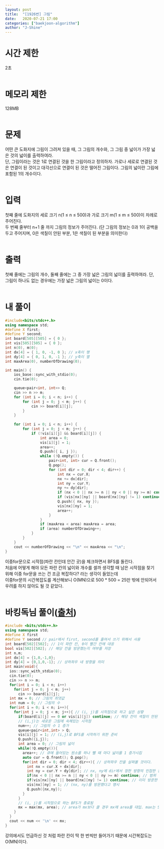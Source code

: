 ```yaml
---
layout: post
title:  "[1926번] 그림"
date:   2020-07-21 17:00
categories: ["baekjoon-algorithm"]
author: "J-Shine"
---
```

# 시간 제한
2초<br><br>

# 메모리 제한
128MB<br><br>

# 문제  
어떤 큰 도화지에 그림이 그려져 있을 때, 그 그림의 개수와, 그 그림 중 넓이가 가장 넓은 것의 넓이를 출력하여라.<br>
단, 그림이라는 것은 1로 연결된 것을 한 그림이라고 정의하자. 가로나 세로로 연결된 것은 연결이 된 것이고 대각선으로 연결이 된 것은 떨어진 그림이다. 그림의 넓이란 그림에 포함된 1의 개수이다.<br><br>

# 입력  
첫째 줄에 도화지의 세로 크기 n(1 ≤ n ≤ 500)과 가로 크기 m(1 ≤ m ≤ 500)이 차례로 주어진다. <br>
두 번째 줄부터 n+1 줄 까지 그림의 정보가 주어진다. (단 그림의 정보는 0과 1이 공백을 두고 주어지며, 0은 색칠이 안된 부분, 1은 색칠이 된 부분을 의미한다)<br><br>

# 출력  

첫째 줄에는 그림의 개수, 둘째 줄에는 그 중 가장 넓은 그림의 넓이를 출력하여라. 단, 그림이 하나도 없는 경우에는 가장 넓은 그림의 넓이는 0이다.<br><br>

# 내 풀이

```c++
#include<bits/stdc++.h>
using namespace std;
#define X first;
#define Y second;
int board[505][505] = { 0 };
int vis[505][505] = { 0 };
int n(0), m(0);
int dx[4] = { 1, 0, -1, 0 }; // x축이 행
int dy[4] = { 0, 1, 0, -1 }; // y축이 열
int maxArea(0), numberOfDrawing(0);

int main() {
	ios_base::sync_with_stdio(0);
	cin.tie(0);

	queue<pair<int, int>> Q;
	cin >> n >> m;
	for (int i = 0; i < n; i++) {
		for (int j = 0; j < m; j++) {
			cin >> board[i][j];
		}
	}
	
	for (int i = 0; i < n; i++) {
		for (int j = 0; j < m; j++) {
			if (!vis[i][j] && board[i][j]) {
				int area = 0;
				vis[i][j] = 1;
				area++;
				Q.push({ i, j });
				while (!Q.empty()) {
					pair<int, int> cur = Q.front();
					Q.pop();
					for (int dir = 0; dir < 4; dir++) {
						int nx = cur.X;
						nx += dx[dir];
						int ny = cur.Y;
						ny += dy[dir];
						if (nx < 0 || nx >= n || ny < 0 || ny >= m) continue;
						if (vis[nx][ny] || board[nx][ny] != 1) continue;
						Q.push({ nx, ny });
						vis[nx][ny] = 1;
						area++;
					}
				}
				if (maxArea < area) maxArea = area;
				if (area) numberOfDrawing++;
			}
		}
	}
	cout << numberOfDrawing << "\n" << maxArea << "\n";
}
```
이중for문으로 시작점(파란 칸인데 안간 곳)을 체크하면서 BFS를 돌린다.<br>
처음에 어떻게 해야 모든 파란 칸의 넓이와 개수를 셀까 생각할 때 남은 시작점을 찾기 위해 이중 for문을 쓰는 건 조금 복잡하다? 라는 생각이 들었는데<br>
이중for문의 시간복잡도를 계산해보니 O(MN)으로 500 * 500 = 25만 밖에 안되어서 우려를 하지 않아도 될 것 같았다.<br><br>

# 바킹독님 풀이([출처](http://boj.kr/2edfa3c97260480d81e3133d389c119f))

```c++
#include <bits/stdc++.h>
using namespace std;
#define X first
#define Y second // pair에서 first, second를 줄여서 쓰기 위해서 사용
int board[502][502]; // 1이 파란 칸, 0이 빨간 칸에 대응
bool vis[502][502]; // 해당 칸을 방문했는지 여부를 저장
int n,m;
int dx[4] = {1,0,-1,0};
int dy[4] = {0,1,0,-1}; // 상하좌우 네 방향을 의미
int main(void){
  ios::sync_with_stdio(0);
  cin.tie(0);
  cin >> n >> m;
  for(int i = 0; i < n; i++)
    for(int j = 0; j < m; j++)
      cin >> board[i][j];
  int mx = 0; // 그림의 최댓값
  int num = 0; // 그림의 수
  for(int i = 0; i < n; i++){
    for(int j = 0; j < m; j++){ // (i, j)를 시작점으로 하고 싶은 상황
      if(board[i][j] == 0 or vis[i][j]) continue; // 해당 칸이 색칠이 안된 부분(0)이거나 이미 (i, j)를 방문했을 경우 넘어감
      // (i,j)는 새로운 그림에 속해있는 시작점
      num++; // 그림의 수 1 증가
      queue<pair<int,int> > Q;
      vis[i][j] = 1; // (i,j)로 BFS를 시작하기 위한 준비
      Q.push({i,j});
      int area = 0; // 그림의 넓이
      while(!Q.empty()){
        area++; // 큐에 들어있는 원소를 하나 뺄 때 마다 넓이를 1 증가시킴
        auto cur = Q.front(); Q.pop();
        for(int dir = 0; dir < 4; dir++){ // 상하좌우 칸을 살펴볼 것이다.
          int nx = cur.X + dx[dir];
          int ny = cur.Y + dy[dir]; // nx, ny에 dir에서 정한 방향의 인접한 칸의 좌표가 들어감
          if(nx < 0 || nx >= n || ny < 0 || ny >= m) continue; // 범위 밖일 경우 넘어감
          if(vis[nx][ny] || board[nx][ny] != 1) continue; // 이미 방문한 칸이거나 파란 칸이 아닐 경우
          vis[nx][ny] = 1; // (nx, ny)를 방문했다고 명시
          Q.push({nx,ny});
        }
      }
      // (i, j)를 시작점으로 하는 BFS가 종료됨
      mx = max(mx, area); // area가 mx보다 클 경우 mx에 area를 대입. max는 STL에 정의된 함수
    }
  }
  cout << num << '\n' << mx;
}
```
강의에서도 언급하신 것 처럼 파란 칸이 딱 한 번씩만 들어가기 때문에 시간복잡도는 O(MN)이다.

